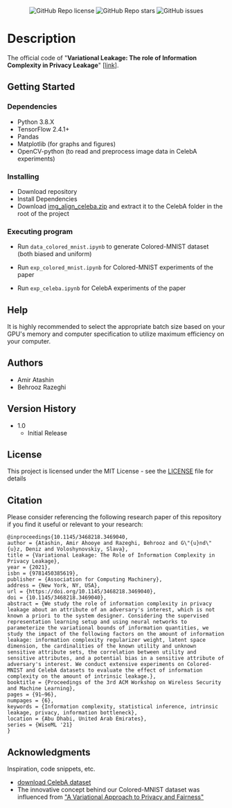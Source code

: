 <p align="center">
    <img alt="GitHub Repo license" src="https://img.shields.io/github/license/BehroozRazeghi/Variational-Leakage?logo=license&style=flat-square">
    <img alt="GitHub Repo stars" src="https://img.shields.io/github/stars/BehroozRazeghi/Variational-Leakage?logo=stars&style=flat-square">
    <img alt="GitHub issues" src="https://img.shields.io/github/issues-raw/BehroozRazeghi/Variational-Leakage?logo=open_issues&style=flat-square">
</p>

# Description

The official code of "**Variational Leakage: The role of Information Complexity in Privacy Leakage**" [[link](https://arxiv.org/pdf/2106.02818.pdf)].

## Getting Started

### Dependencies

* Python 3.8.X
* TensorFlow 2.4.1+
* Pandas
* Matplotlib (for graphs and figures)
* OpenCV-python (to read and preprocess image data in CelebA experiments)

### Installing

* Download repository
* Install Dependencies
* Download [img_align_celeba.zip](https://drive.google.com/drive/folders/0B7EVK8r0v71pTUZsaXdaSnZBZzg) and extract it to the CelebA folder in the root of the project

### Executing program

* Run `data_colored_mnist.ipynb` to generate Colored-MNIST dataset (both biased and uniform)
* Run `exp_colored_mnist.ipynb` for Colored-MNIST experiments of the paper

* Run `exp_celeba.ipynb` for CelebA experiments of the paper

## Help

It is highly recommended to select the appropriate batch size based on your GPU's memory and computer specification to utilize maximum efficiency on your computer. 

## Authors

* Amir Atashin
* Behrooz Razeghi

## Version History

* 1.0
    * Initial Release

## License

This project is licensed under the MIT License - see the [LICENSE](./LICENSE) file for details

## Citation

Please consider referencing the following research paper of this repository if you find it useful or relevant to your research:
```
@inproceedings{10.1145/3468218.3469040,
author = {Atashin, Amir Ahooye and Razeghi, Behrooz and G\"{u}nd\"{u}z, Deniz and Voloshynovskiy, Slava},
title = {Variational Leakage: The Role of Information Complexity in Privacy Leakage},
year = {2021},
isbn = {9781450385619},
publisher = {Association for Computing Machinery},
address = {New York, NY, USA},
url = {https://doi.org/10.1145/3468218.3469040},
doi = {10.1145/3468218.3469040},
abstract = {We study the role of information complexity in privacy leakage about an attribute of an adversary's interest, which is not known a priori to the system designer. Considering the supervised representation learning setup and using neural networks to parameterize the variational bounds of information quantities, we study the impact of the following factors on the amount of information leakage: information complexity regularizer weight, latent space dimension, the cardinalities of the known utility and unknown sensitive attribute sets, the correlation between utility and sensitive attributes, and a potential bias in a sensitive attribute of adversary's interest. We conduct extensive experiments on Colored-MNIST and CelebA datasets to evaluate the effect of information complexity on the amount of intrinsic leakage.},
booktitle = {Proceedings of the 3rd ACM Workshop on Wireless Security and Machine Learning},
pages = {91–96},
numpages = {6},
keywords = {Information complexity, statistical inference, intrinsic leakage, privacy, information bottleneck},
location = {Abu Dhabi, United Arab Emirates},
series = {WiseML '21}
}
```
## Acknowledgments

Inspiration, code snippets, etc.
* [download CelebA dataset](http://mmlab.ie.cuhk.edu.hk/projects/CelebA.html)
* The innovative concept behind our Colored-MNIST dataset was influenced from ["A Variational Approach to Privacy and Fairness"](https://arxiv.org/abs/2006.06332)
